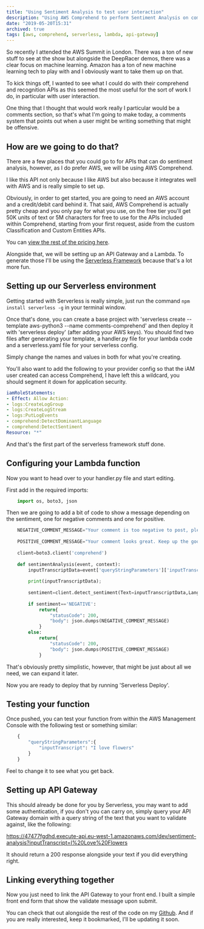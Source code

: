 ```yaml
---
title: "Using Sentiment Analysis to test user interaction"
description: "Using AWS Comprehend to perform Sentiment Analysis on comments."
date: "2019-05-20T15:31"
archived: true
tags: [aws, comprehend, serverless, lambda, api-gateway]
---
```


So recently I attended the AWS Summit in London. There was a ton of new stuff to see at the show but alongside the DeepRacer demos, there was a clear focus on machine learning. Amazon has a ton of new machine learning tech to play with and I obviously want to take them up on that.

To kick things off, I wanted to see what I could do with their comprehend and recognition APIs as this seemed the most useful for the sort of work I do, in particular with user interaction.

One thing that I thought that would work really I particular would be a comments section, so that's what I'm going to make today, a comments system that points out when a user might be writing something that might be offensive.

## How are we going to do that?

There are a few places that you could go to for APIs that can do sentiment analysis, however, as I do prefer AWS, we will be using AWS Comprehend.

I like this API not only because I like AWS but also because it integrates well with AWS and is really simple to set up.

Obviously, in order to get started, you are going to need an AWS account and a credit/debit card behind it. That said, AWS Comprehend is actually pretty cheap and you only pay for what you use, on the free tier you'll get 50K units of text or 5M characters for free to use for the APIs included within Comprehend, starting from your first request, aside from the custom Classification and Custom Entities APIs.

You can [view the rest of the pricing here](https://aws.amazon.com/comprehend/pricing/).

Alongside that, we will be setting up an API Gateway and a Lambda. To generate those I'll be using the [Serverless Framework](https://serverless.com/) because that's a lot more fun.

## Setting up our Serverless environment

Getting started with Serverless is really simple, just run the command `npm install serverless -g` in your terminal window.

Once that's done, you can create a base project with 'serverless create --template aws-python3 --name comments-comprehend' and then deploy it with 'serverless deploy' (after adding your AWS keys). You should find two files after generating your template, a handler.py file for your lambda code and a serverless.yaml file for your serverless config. 

Simply change the names and values in both for what you're creating.

You'll also want to add the following to your provider config so that the iAM user created can access Comprehend, I have left this a wildcard, you should segment it down for application security.

```yaml
iamRoleStatements: 
- Effect: Allow Action: 
- logs:CreateLogGroup 
- logs:CreateLogStream 
- logs:PutLogEvents 
- comprehend:DetectDominantLanguage 
- comprehend:DetectSentiment 
Resource: "*"
```

And that's the first part of the serverless framework stuff done.

## Configuring your Lambda function

Now you want to head over to your handler.py file and start editing.

First add in the required imports:

```python
    import os, boto3, json
```

Then we are going to add a bit of code to show a message depending on the sentiment, one for negative comments and one for positive.

```python
    NEGATIVE_COMMENT_MESSAGE="Your comment is too negative to post, please edit it."
    
    POSITIVE_COMMENT_MESSAGE="Your comment looks great. Keep up the good work!"
    
    client=boto3.client('comprehend')
    
    def sentimentAnalysis(event, context): 
        inputTranscriptData=event['queryStringParameters']['inputTranscript'] 
        
        print(inputTranscriptData); 
        
        sentiment=client.detect_sentiment(Text=inputTranscriptData,LanguageCode='en')['Sentiment'] 
        
        if sentiment=='NEGATIVE': 
            return{
                "statusCode": 200, 
                "body": json.dumps(NEGATIVE_COMMENT_MESSAGE)
            } 
        else: 
            return{
                "statusCode": 200, 
                "body": json.dumps(POSITIVE_COMMENT_MESSAGE)
            }
```

That's obviously pretty simplistic, however, that might be just about all we need, we can expand it later.

Now you are ready to deploy that by running 'Serverless Deploy'.

## Testing your function

Once pushed, you can test your function from within the  AWS Management Console with the following test or something  similar:

```python
    {
        "queryStringParameters":{
            "inputTranscript": "I love flowers"
        }
    }
```

Feel to change it to see what you get back.

## Setting up API Gateway

This should already be done for you by Serverless, you may want to  add some authentication,  if you don't you can carry on, simply query your API Gateway domain with a query string of the text that you want to validate against, like the following:

https://47477fgdhd.execute-api.eu-west-1.amazonaws.com/dev/sentiment-analysis?inputTranscript=I%20Love%20Flowers

It should return a 200 response alongside your text if you did everything right.

## Linking everything together

Now you just need to link the API Gateway to your front end. I built a simple front end form that show the validate message upon submit.

You can check that out alongside the rest of the code on my [Github](https://github.com/nicholasgriffintn/comments-comprehend). And if you are really interested, keep it bookmarked, I'll be updating it soon.